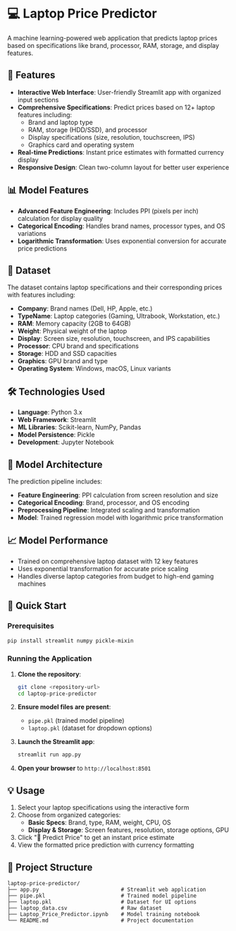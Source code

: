 # 💻 Laptop Price Predictor

A machine learning-powered web application that predicts laptop prices based on specifications like brand, processor, RAM, storage, and display features.

## 🚀 Features

- **Interactive Web Interface**: User-friendly Streamlit app with organized input sections
- **Comprehensive Specifications**: Predict prices based on 12+ laptop features including:
  - Brand and laptop type
  - RAM, storage (HDD/SSD), and processor
  - Display specifications (size, resolution, touchscreen, IPS)
  - Graphics card and operating system
- **Real-time Predictions**: Instant price estimates with formatted currency display
- **Responsive Design**: Clean two-column layout for better user experience

## 📊 Model Features

- **Advanced Feature Engineering**: Includes PPI (pixels per inch) calculation for display quality
- **Categorical Encoding**: Handles brand names, processor types, and OS variations
- **Logarithmic Transformation**: Uses exponential conversion for accurate price predictions  

## 📁 Dataset  
The dataset contains laptop specifications and their corresponding prices with features including:
- **Company**: Brand names (Dell, HP, Apple, etc.)
- **TypeName**: Laptop categories (Gaming, Ultrabook, Workstation, etc.)
- **RAM**: Memory capacity (2GB to 64GB)
- **Weight**: Physical weight of the laptop
- **Display**: Screen size, resolution, touchscreen, and IPS capabilities
- **Processor**: CPU brand and specifications
- **Storage**: HDD and SSD capacities
- **Graphics**: GPU brand and type
- **Operating System**: Windows, macOS, Linux variants

## 🛠️ Technologies Used  
- **Language**: Python 3.x
- **Web Framework**: Streamlit
- **ML Libraries**: Scikit-learn, NumPy, Pandas
- **Model Persistence**: Pickle
- **Development**: Jupyter Notebook  

## 🤖 Model Architecture

The prediction pipeline includes:
- **Feature Engineering**: PPI calculation from screen resolution and size
- **Categorical Encoding**: Brand, processor, and OS encoding
- **Preprocessing Pipeline**: Integrated scaling and transformation
- **Model**: Trained regression model with logarithmic price transformation

## 📈 Model Performance

- Trained on comprehensive laptop dataset with 12 key features
- Uses exponential transformation for accurate price scaling
- Handles diverse laptop categories from budget to high-end gaming machines

## 🚀 Quick Start

### Prerequisites
```bash
pip install streamlit numpy pickle-mixin
```

### Running the Application

1. **Clone the repository**:
   ```bash
   git clone <repository-url>
   cd laptop-price-predictor
   ```

2. **Ensure model files are present**:
   - `pipe.pkl` (trained model pipeline)
   - `laptop.pkl` (dataset for dropdown options)

3. **Launch the Streamlit app**:
   ```bash
   streamlit run app.py
   ```

4. **Open your browser** to `http://localhost:8501`

## 💡 Usage

1. Select your laptop specifications using the interactive form
2. Choose from organized categories:
   - **Basic Specs**: Brand, type, RAM, weight, CPU, OS
   - **Display & Storage**: Screen features, resolution, storage options, GPU
3. Click "🔮 Predict Price" to get an instant price estimate
4. View the formatted price prediction with currency formatting

## 📁 Project Structure

```
laptop-price-predictor/
├── app.py                          # Streamlit web application
├── pipe.pkl                        # Trained model pipeline
├── laptop.pkl                      # Dataset for UI options
├── laptop_data.csv                 # Raw dataset
├── Laptop_Price_Predictor.ipynb    # Model training notebook
└── README.md                       # Project documentation
```  
